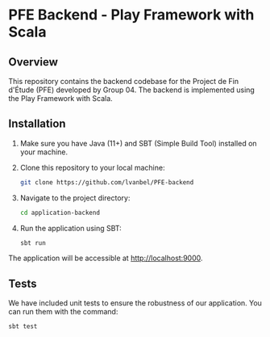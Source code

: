 # PFE Backend - Play Framework with Scala

## Overview

This repository contains the backend codebase for the Project de Fin d'Étude (PFE) developed by Group 04. The backend is implemented using the Play Framework with Scala.

## Installation

1. Make sure you have Java (11+) and SBT (Simple Build Tool) installed on your machine.

2. Clone this repository to your local machine:

    ```bash
    git clone https://github.com/lvanbel/PFE-backend
    ```

3. Navigate to the project directory:

    ```bash
    cd application-backend
    ```

4. Run the application using SBT:

    ```bash
    sbt run
    ```

The application will be accessible at [http://localhost:9000](http://localhost:9000).

## Tests

We have included unit tests to ensure the robustness of our application. You can run them with the command:

```bash
sbt test

